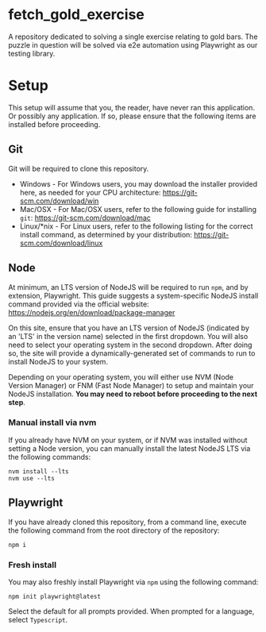 # fetch_gold_exercise

A repository dedicated to solving a single exercise relating to gold bars. The puzzle in question will be solved via e2e automation using Playwright as our testing library.

# Setup
This setup will assume that you, the reader, have never ran this application. Or possibly any application. If so, please ensure that the following items are installed before proceeding.

## Git
Git will be required to clone this repository.

* Windows - For Windows users, you may download the installer provided here, as needed for your CPU architecture: https://git-scm.com/download/win
* Mac/OSX - For Mac/OSX users, refer to the following guide for installing `git`: https://git-scm.com/download/mac
* Linux/*nix - For Linux users, refer to the following listing for the correct install command, as determined by your distribution: https://git-scm.com/download/linux

## Node
At minimum, an LTS version of NodeJS will be required to run `npm`, and by extension, Playwright. This guide suggests a system-specific NodeJS install command provided via the official website: https://nodejs.org/en/download/package-manager

On this site, ensure that you have an LTS version of NodeJS (indicated by an 'LTS' in the version name) selected in the first dropdown. You will also need to select your operating system in the second dropdown. After doing so, the site will provide a dynamically-generated set of commands to run to install NodeJS to your system.

Depending on your operating system, you will either use NVM (Node Version Manager) or FNM (Fast Node Manager) to setup and maintain your NodeJS installation. **You may need to reboot before proceeding to the next step**.

### Manual install via nvm
If you already have NVM on your system, or if NVM was installed without setting a Node version, you can manually install the latest NodeJS LTS via the following commands:
```
nvm install --lts
nvm use --lts
```

## Playwright
If you have already cloned this repository, from a command line, execute the following command from the root directory of the repository:
```
npm i
```

### Fresh install
You may also freshly install Playwright via `npm` using the following command:
```
npm init playwright@latest
```

Select the default for all prompts provided. When prompted for a language, select `Typescript`.
